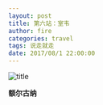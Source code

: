 ```yaml
---
layout: post
title: 第六站：室韦
author: fire
categories: travel 
tags: 说走就走
date: 2017/08/1 22:00:00
---
```


![title](https://image.sideproject.cn/titlex/titlex_080.jpg)

**额尔古纳**


